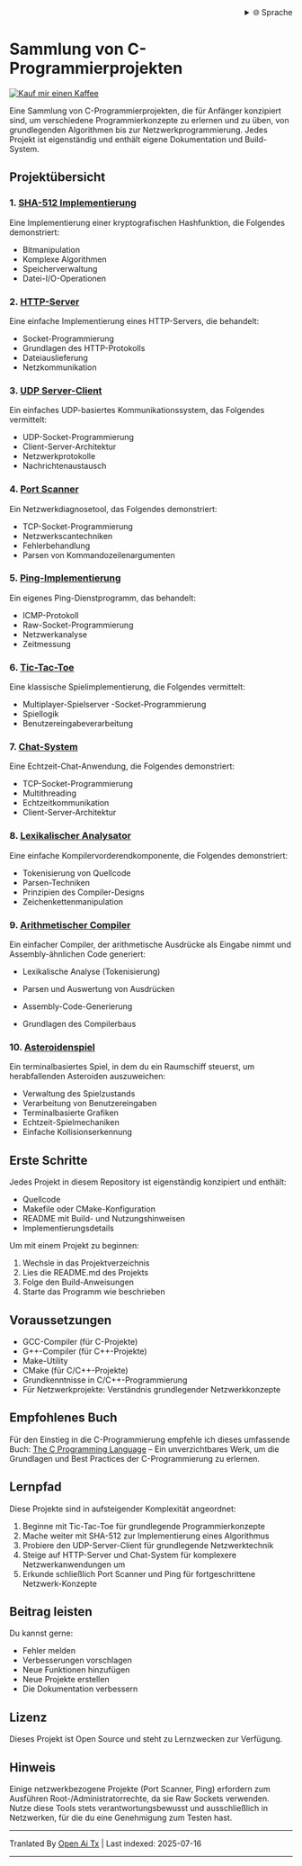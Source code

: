 <div align="right">
  <details>
    <summary >🌐 Sprache</summary>
    <div>
      <div align="center">
        <a href="https://openaitx.github.io/view.html?user=dexter-xD&project=project-box&lang=en">Englisch</a>
        | <a href="https://openaitx.github.io/view.html?user=dexter-xD&project=project-box&lang=zh-CN">简体中文</a>
        | <a href="https://openaitx.github.io/view.html?user=dexter-xD&project=project-box&lang=zh-TW">繁體中文</a>
        | <a href="https://openaitx.github.io/view.html?user=dexter-xD&project=project-box&lang=ja">日本語</a>
        | <a href="https://openaitx.github.io/view.html?user=dexter-xD&project=project-box&lang=ko">한국어</a>
        | <a href="https://openaitx.github.io/view.html?user=dexter-xD&project=project-box&lang=hi">हिन्दी</a>
        | <a href="https://openaitx.github.io/view.html?user=dexter-xD&project=project-box&lang=th">ไทย</a>
        | <a href="https://openaitx.github.io/view.html?user=dexter-xD&project=project-box&lang=fr">Französisch</a>
        | <a href="https://openaitx.github.io/view.html?user=dexter-xD&project=project-box&lang=de">Deutsch</a>
        | <a href="https://openaitx.github.io/view.html?user=dexter-xD&project=project-box&lang=es">Spanisch</a>
        | <a href="https://openaitx.github.io/view.html?user=dexter-xD&project=project-box&lang=it">Itapano</a>
        | <a href="https://openaitx.github.io/view.html?user=dexter-xD&project=project-box&lang=ru">Русский</a>
        | <a href="https://openaitx.github.io/view.html?user=dexter-xD&project=project-box&lang=pt">Portugiesisch</a>
        | <a href="https://openaitx.github.io/view.html?user=dexter-xD&project=project-box&lang=nl">Niederländisch</a>
        | <a href="https://openaitx.github.io/view.html?user=dexter-xD&project=project-box&lang=pl">Polnisch</a>
        | <a href="https://openaitx.github.io/view.html?user=dexter-xD&project=project-box&lang=ar">العربية</a>
        | <a href="https://openaitx.github.io/view.html?user=dexter-xD&project=project-box&lang=fa">فارسی</a>
        | <a href="https://openaitx.github.io/view.html?user=dexter-xD&project=project-box&lang=tr">Türkisch</a>
        | <a href="https://openaitx.github.io/view.html?user=dexter-xD&project=project-box&lang=vi">Vietnamesisch</a>
        | <a href="https://openaitx.github.io/view.html?user=dexter-xD&project=project-box&lang=id">Bahasa Indonesia</a>
      </div>
    </div>
  </details>
</div>

# Sammlung von C-Programmierprojekten

[![Kauf mir einen Kaffee](https://www.buymeacoffee.com/assets/img/custom_images/orange_img.png)](https://buymeacoffee.com/trish07)

Eine Sammlung von C-Programmierprojekten, die für Anfänger konzipiert sind, um verschiedene Programmierkonzepte zu erlernen und zu üben, von grundlegenden Algorithmen bis zur Netzwerkprogrammierung. Jedes Projekt ist eigenständig und enthält eigene Dokumentation und Build-System.

## Projektübersicht

### 1. [SHA-512 Implementierung](SHA-512/)
Eine Implementierung einer kryptografischen Hashfunktion, die Folgendes demonstriert:
- Bitmanipulation
- Komplexe Algorithmen
- Speicherverwaltung
- Datei-I/O-Operationen

### 2. [HTTP-Server](http-server/)
Eine einfache Implementierung eines HTTP-Servers, die behandelt:
- Socket-Programmierung
- Grundlagen des HTTP-Protokolls
- Dateiauslieferung
- Netzkommunikation

### 3. [UDP Server-Client](udp-server-client/)
Ein einfaches UDP-basiertes Kommunikationssystem, das Folgendes vermittelt:
- UDP-Socket-Programmierung
- Client-Server-Architektur
- Netzwerkprotokolle
- Nachrichtenaustausch

### 4. [Port Scanner](port-scanner/)
Ein Netzwerkdiagnosetool, das Folgendes demonstriert:
- TCP-Socket-Programmierung
- Netzwerkscantechniken
- Fehlerbehandlung
- Parsen von Kommandozeilenargumenten

### 5. [Ping-Implementierung](ping/)
Ein eigenes Ping-Dienstprogramm, das behandelt:
- ICMP-Protokoll
- Raw-Socket-Programmierung
- Netzwerkanalyse
- Zeitmessung

### 6. [Tic-Tac-Toe](tic-tac-toe/)
Eine klassische Spielimplementierung, die Folgendes vermittelt:
- Multiplayer-Spielserver 
-Socket-Programmierung
- Spiellogik
- Benutzereingabeverarbeitung

### 7. [Chat-System](chat-system/)
Eine Echtzeit-Chat-Anwendung, die Folgendes demonstriert:
- TCP-Socket-Programmierung
- Multithreading
- Echtzeitkommunikation
- Client-Server-Architektur

### 8. [Lexikalischer Analysator](lexical-analyser/)
Eine einfache Kompilervorderendkomponente, die Folgendes demonstriert:
- Tokenisierung von Quellcode
- Parsen-Techniken
- Prinzipien des Compiler-Designs
- Zeichenkettenmanipulation

### 9. [Arithmetischer Compiler](arithmetic-compiler/)
Ein einfacher Compiler, der arithmetische Ausdrücke als Eingabe nimmt und Assembly-ähnlichen Code generiert:
- Lexikalische Analyse (Tokenisierung)
- Parsen und Auswertung von Ausdrücken
- Assembly-Code-Generierung

- Grundlagen des Compilerbaus

### 10. [Asteroidenspiel](asteroid-game/)
Ein terminalbasiertes Spiel, in dem du ein Raumschiff steuerst, um herabfallenden Asteroiden auszuweichen:

- Verwaltung des Spielzustands
- Verarbeitung von Benutzereingaben
- Terminalbasierte Grafiken
- Echtzeit-Spielmechaniken
- Einfache Kollisions­erkennung

## Erste Schritte

Jedes Projekt in diesem Repository ist eigenständig konzipiert und enthält:
- Quellcode
- Makefile oder CMake-Konfiguration
- README mit Build- und Nutzungshinweisen
- Implementierungsdetails

Um mit einem Projekt zu beginnen:
1. Wechsle in das Projektverzeichnis
2. Lies die README.md des Projekts
3. Folge den Build-Anweisungen
4. Starte das Programm wie beschrieben

## Voraussetzungen

- GCC-Compiler (für C-Projekte)
- G++-Compiler (für C++-Projekte)
- Make-Utility
- CMake (für C/C++-Projekte)
- Grundkenntnisse in C/C++-Programmierung
- Für Netzwerkprojekte: Verständnis grundlegender Netzwerkkonzepte

## Empfohlenes Buch

Für den Einstieg in die C-Programmierung empfehle ich dieses umfassende Buch:
[The C Programming Language](https://amzn.to/3F2Y1Zl) – Ein unverzichtbares Werk, um die Grundlagen und Best Practices der C-Programmierung zu erlernen.

## Lernpfad

Diese Projekte sind in aufsteigender Komplexität angeordnet:

1. Beginne mit Tic-Tac-Toe für grundlegende Programmierkonzepte
2. Mache weiter mit SHA-512 zur Implementierung eines Algorithmus
3. Probiere den UDP-Server-Client für grundlegende Netzwerktechnik
4. Steige auf HTTP-Server und Chat-System für komplexere Netzwerkanwendungen um
5. Erkunde schließlich Port Scanner und Ping für fortgeschrittene Netzwerk-Konzepte

## Beitrag leisten

Du kannst gerne:
- Fehler melden
- Verbesserungen vorschlagen
- Neue Funktionen hinzufügen
- Neue Projekte erstellen
- Die Dokumentation verbessern

## Lizenz

Dieses Projekt ist Open Source und steht zu Lernzwecken zur Verfügung.

## Hinweis

Einige netzwerkbezogene Projekte (Port Scanner, Ping) erfordern zum Ausführen Root-/Administratorrechte, da sie Raw Sockets verwenden. Nutze diese Tools stets verantwortungsbewusst und ausschließlich in Netzwerken, für die du eine Genehmigung zum Testen hast.


---

Tranlated By [Open Ai Tx](https://github.com/OpenAiTx/OpenAiTx) | Last indexed: 2025-07-16

---